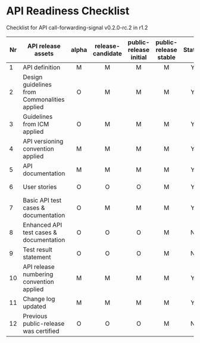 
# API Readiness Checklist

Checklist for API call-forwarding-signal v0.2.0-rc.2 in r1.2


| Nr | API release assets  | alpha | release-candidate |  public-release<br>initial | public-release<br> stable | Status | Comments |
|----|----------------------------------------------|:-----:|:-----------------:|:-------:|:------:|:----:|:----|
|  1 | API definition                               |   M   |         M         |    M    |    M   |   Y  | /code/API_definitions/Call_Forwarding_Signal.yaml |
|  2 | Design guidelines from Commonalities applied |   O   |         M         |    M    |    M   |   Y  |      |
|  3 | Guidelines from ICM applied                  |   O   |         M         |    M    |    M   |   Y  |      |
|  4 | API versioning convention applied            |   M   |         M         |    M    |    M   |   Y  | v0.2.0-rc.2 |
|  5 | API documentation                            |   M   |         M         |    M    |    M   |   Y  | inline in YAML |
|  6 | User stories                                 |   O   |         O         |    O    |    M   |   Y  | /documentation/API_documentation/CFS_UserStory_UseCase-1.md |
|  7 | Basic API test cases & documentation         |   O   |         M         |    M    |    M   |   Y  | /code/Test_definitions/call-forwarding-signal-every-forwarding.feature, /code/Test_definitions/call-forwarding-signal-unconditional.feature |
|  8 | Enhanced API test cases & documentation      |   O   |         O         |    O    |    M   |   N  |      |
|  9 | Test result statement                        |   O   |         O         |    O    |    M   |   N  |      |
| 10 | API release numbering convention applied     |   M   |         M         |    M    |    M   |   Y  | r1.2 |
| 11 | Change log updated                           |   M   |         M         |    M    |    M   |   Y  | /CHANGELOG.md |
| 12 | Previous public-release was certified        |   O   |         O         |    O    |    M   |   N  |      |

